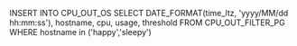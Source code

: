 INSERT INTO CPU_OUT_OS
SELECT
    DATE_FORMAT(time_ltz, 'yyyy/MM/dd hh:mm:ss'),
    hostname,
    cpu,
    usage,
    threshold
FROM CPU_OUT_FILTER_PG
WHERE hostname in ('happy','sleepy')